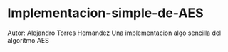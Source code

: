 # Implementacion-simple-de-AES
Autor: Alejandro Torres Hernandez
Una implementacion algo sencilla del algoritmo AES
